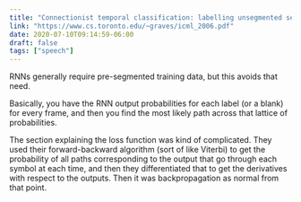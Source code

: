 ```yaml
---
title: "Connectionist temporal classification: labelling unsegmented sequence data with recurrent neural networks"
link: "https://www.cs.toronto.edu/~graves/icml_2006.pdf"
date: 2020-07-10T09:14:59-06:00
draft: false
tags: ["speech"]
---
```


RNNs generally require pre-segmented training data, but this avoids that need.

Basically, you have the RNN output probabilities for each label (or a blank) for every frame, and then you find the most likely path across that lattice of probabilities.

The section explaining the loss function was kind of complicated. They used their forward-backward algorithm (sort of like Viterbi) to get the probability of all paths corresponding to the output that go through each symbol at each time, and then they differentiated that to get the derivatives with respect to the outputs. Then it was backpropagation as normal from that point.
